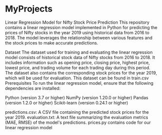 # MyProjects

Linear Regression Model for Nifty Stock Price Prediction
This repository contains a linear regression model implemented in Python for predicting the prices of Nifty stocks in the year 2019 using historical data from 2016 to 2018. The model leverages the relationship between various features and the stock prices to make accurate predictions.

Dataset
The dataset used for training and evaluating the linear regression model consists of historical stock data of Nifty stocks from 2016 to 2018. It includes information such as opening price, closing price, highest price, lowest price, and trading volume for each trading day during this period. The dataset also contains the corresponding stock prices for the year 2019, which will be used for evaluation.
This dataset can be found in train.csv
Prerequisites
To run the linear regression model, ensure that the following dependencies are installed:

Python (version 3.7 or higher)
NumPy (version 1.20.0 or higher)
Pandas (version 1.2.0 or higher)
Scikit-learn (version 0.24.1 or higher)

predictions.csv: A CSV file containing the predicted stock prices for the year 2019.
evaluation.txt: A text file summarizing the evaluation metrics (MAE, RMSE) of the model's predictions.
prices.py contains code for our linear regression model
